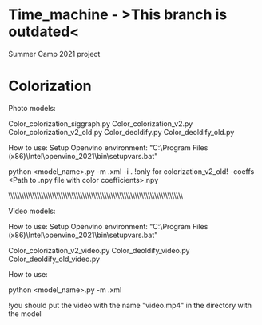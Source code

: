 # Time_machine - >This branch is outdated<
Summer Camp 2021 project
# Colorization

Photo models:

Color_colorization_siggraph.py 
Color_colorization_v2.py
Color_colorization_v2_old.py
Color_deoldify.py
Color_deoldify_old.py

How to use:
Setup Openvino environment: "C:\Program Files (x86)\Intel\openvino_2021\bin\setupvars.bat"

python <model_name>.py -m <Path to model>.xml -i <Path to image>.<format> !only for colorization_v2_old! -coeffs <Path to .npy file with color coefficients>.npy

\\\\\\\\\\\\\\\\\\\\\\\\\\\\\\\\\\\\\\\\\\\\\\\\\\\\\\\\\\\\\\\\\\\\\\\\\\\\\\\\\\\\\\\\\\\\\\\\\\\\\\\\\\\\\\\\\\\\\\\\\\\\\\\\\\\\\\\\\\\\\\\\\\\\\\\\\\\\\\\\  
  
Video models:
  
How to use:
Setup Openvino environment: "C:\Program Files (x86)\Intel\openvino_2021\bin\setupvars.bat"

Color_colorization_v2_video.py
Color_deoldify_video.py
Color_deoldify_old_video.py

How to use:

python <model_name>.py -m <Path to model>.xml 
  
!you should put the video with the name "video.mp4" in the directory with the model
